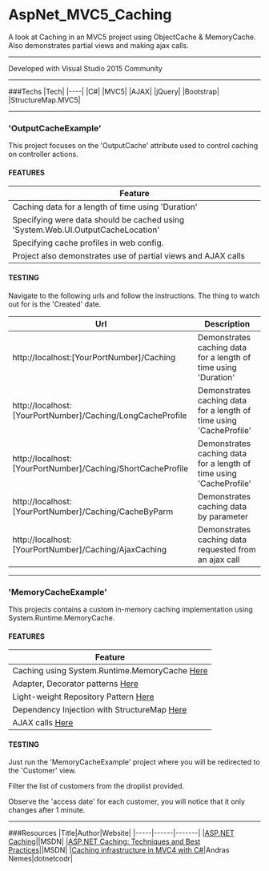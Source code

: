 # AspNet_MVC5_Caching

A look at Caching in an MVC5 project using ObjectCache & MemoryCache. Also demonstrates partial views and making ajax calls.

---

Developed with Visual Studio 2015 Community

---

###Techs
|Tech|
|----|
|C#|
|MVC5|
|AJAX|
|jQuery|
|Bootstrap|
|StructureMap.MVC5|

---

### 'OutputCacheExample'

This project focuses on the 'OutputCache' attribute used to control caching on controller actions. 

#### FEATURES

|Feature|
|-------|
|Caching data for a length of time using 'Duration'|
|Specifying were data should be cached using 'System.Web.UI.OutputCacheLocation'|
|Specifying cache profiles in web config.|
|Project also demonstrates use of partial views and AJAX calls|

#### TESTING

Navigate to the following urls and follow the instructions. The thing to watch out for is the 'Created' date. 

|Url|Description|
|---|-----------|
|http://localhost:[YourPortNumber]/Caching | Demonstrates caching data for a length of time using 'Duration'|
|http://localhost:[YourPortNumber]/Caching/LongCacheProfile | Demonstrates caching data for a length of time using 'CacheProfile'|
|http://localhost:[YourPortNumber]/Caching/ShortCacheProfile | Demonstrates caching data for a length of time using 'CacheProfile'|
|http://localhost:[YourPortNumber]/Caching/CacheByParm | Demonstrates caching data by parameter|
|http://localhost:[YourPortNumber]/Caching/AjaxCaching | Demonstrates caching data requested from an ajax call|

---

### 'MemoryCacheExample'

This projects contains a custom in-memory caching implementation using System.Runtime.MemoryCache.

#### FEATURES
|Feature|
|-------|
|Caching using System.Runtime.MemoryCache [Here](https://github.com/Apollo013/AspNet_MVC5_Caching/blob/master/MemoryCacheExample/Cache/SystemMemoryCache.cs)|
|Adapter, Decorator patterns [Here](https://github.com/Apollo013/AspNet_MVC5_Caching/blob/master/MemoryCacheExample/Services/InMemoryCachedCustomerService.cs)|
|Light-weight Repository Pattern [Here](https://github.com/Apollo013/AspNet_MVC5_Caching/tree/master/MemoryCacheExample/Repository)|
|Dependency Injection with StructureMap [Here](https://github.com/Apollo013/AspNet_MVC5_Caching/blob/master/MemoryCacheExample/DependencyResolution/IoC.cs)|
|AJAX calls [Here](https://github.com/Apollo013/AspNet_MVC5_Caching/blob/master/MemoryCacheExample/Views/Customer/Index.cshtml)|

#### TESTING
Just run the 'MemoryCacheExample' project where you will be redirected to the 'Customer' view.

Filter the list of customers from the droplist provided.

Observe the 'access date' for each customer, you will notice that it only changes after 1 minute.

---

###Resources
|Title|Author|Website|
|-----|------|-------|
|[ASP.NET Caching](https://msdn.microsoft.com/en-us/library/xsbfdd8c.aspx)||MSDN|
|[ASP.NET Caching: Techniques and Best Practices](https://msdn.microsoft.com/en-us/library/aa478965.aspx)||MSDN|
|[Caching infrastructure in MVC4 with C#](https://dotnetcodr.com/2013/02/07/caching-infrastructure-in-mvc4-with-c-caching-controller-actions/)|Andras Nemes|dotnetcodr|
